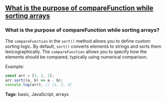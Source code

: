 ## [What is the purpose of compareFunction while sorting arrays](#what-is-the-purpose-of-comparefunction-while-sorting-arrays)

### What is the purpose of compareFunction while sorting arrays?

The `compareFunction` in the `sort()` method allows you to define custom sorting logic. By default, `sort()` converts elements to strings and sorts them lexicographically. The `compareFunction` allows you to specify how the elements should be compared, typically using numerical comparison.

Example:

```javascript
const arr = [3, 1, 2];
arr.sort((a, b) => a - b);
console.log(arr); // [1, 2, 3]
```

**Tags**: basic, JavaScript, arrays


